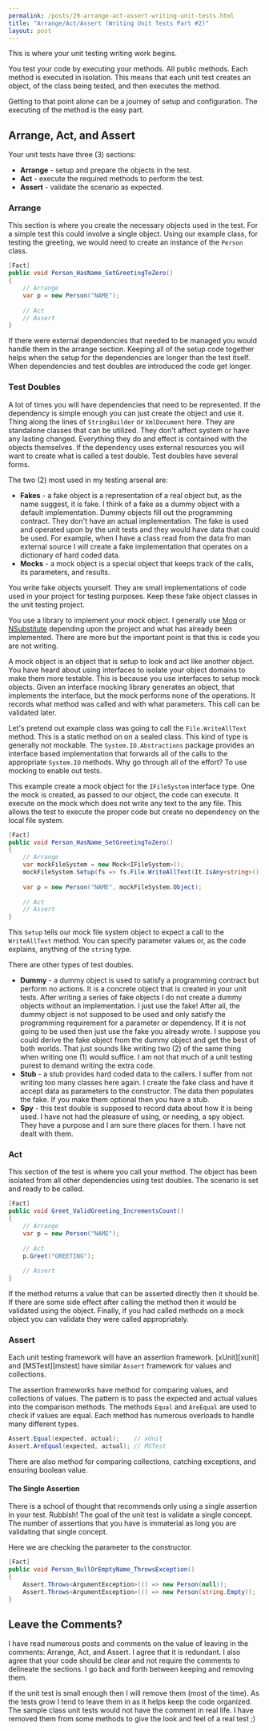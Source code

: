 ```yaml
---
permalink: /posts/29-arrange-act-assert-writing-unit-tests.html
title: "Arrange/Act/Assert (Writing Unit Tests Part #2)"
layout: post
---
```


This is where your unit testing writing work begins.

You test your code by executing your methods. All public methods. Each method is executed in isolation. This means that each unit test creates an object, of the class being tested, and then executes the method.

Getting to that point alone can be a journey of setup and configuration. The executing of the method is the easy part. 

## Arrange, Act, and Assert

Your unit tests have three (3) sections:

* **Arrange** - setup and prepare the objects in the test.
* **Act** - execute the required methods to perform the test.
* **Assert** - validate the scenario as expected.

### Arrange

This section is where you create the necessary objects used in the test. For a simple test this could involve a single object. Using our example class, for testing the greeting, we would need to create an instance of the `Person` class.

```csharp
[Fact]
public void Person_HasName_SetGreetingToZero()
{
    // Arrange
    var p = new Person("NAME");
    
    // Act
    // Assert
}
```

If there were external dependencies that needed to be managed you would handle them in the arrange section. Keeping all of the setup code together helps when the setup for the dependencies are longer than the test itself. When dependencies and test doubles are introduced the code get longer.

### Test Doubles

A lot of times you will have dependencies that need to be represented. If the dependency is simple enough you can just create the object and use it. Thing along the lines of `StringBuilder` or `XmlDocument` here. They are standalone classes that can be utilized. They don't affect system or have any lasting changed. Everything they do and effect is contained with the objects themselves. If the dependency uses external resources you will want to create what is called a test double. Test doubles have several forms.

The two (2) most used in my testing arsenal are:

* **Fakes** - a fake object is a representation of a real object but, as the name suggest, it is fake. I think  of a fake as a dummy object with a default implementation. Dummy objects fill out the programming contract. They don't have an actual implementation. The fake is used and operated upon by the unit tests and they would have data that could be used. For example, when I have a class read from the data fro man external source I will create a fake implementation that operates on a dictionary of hard coded data.
* **Mocks** - a mock object is a special object that keeps track of the calls, its parameters, and results. 

You write fake objects yourself. They are small implementations of code used in your project for testing purposes. Keep these fake object classes in the unit testing project.

You use a library to implement your mock object. I generally use [Moq][moq] or [NSubstitute][nsub] depending upon the project and what has already been implemented. There are more but the important point is that this is code you are not writing. 

A mock object is an object that is setup to look and act like another object. You have heard about using interfaces to isolate your object domains to make them more testable. This is because you use interfaces to setup mock objects. Given an interface mocking library generates an object, that implements the interface, but the mock performs none of the operations. It records  what method was called and with what parameters. This call can be validated later.

Let's pretend out example class was going to call the `File.WriteAllText` method. This is a static method on on a sealed class. This kind of type is generally not mockable. The `System.IO.Abstractions` package provides an interface based implementation that forwards all of the calls to the appropriate `System.IO` methods. Why go through all of the effort? To use mocking to enable out tests. 

This example create a mock object for the `IFileSystem` interface type. One the mock is created, as passed to our object, the code can execute. It execute on the mock which does not write any text to the any file. This allows the test to execute the proper code but create no dependency on the local file system.

```csharp
[Fact]
public void Person_HasName_SetGreetingToZero()
{
    // Arrange
    var mockFileSystem = new Mock<IFileSystem>();
    mockFileSystem.Setup(fs => fs.File.WriteAllText(It.IsAny<string>(), It.IsAny<string>()));
    
    var p = new Person("NAME", mockFileSystem.Object);
    
    // Act
    // Assert
}
```

This `Setup` tells our mock file system object to expect a call to the `WriteAllText` method. You can specify parameter values or, as the code explains, anything of the `string` type. 

There are other types of test doubles. 

* **Dummy** - a dummy object is used to satisfy a programming contract but perform no actions. It is a concrete object that is created in your unit tests. After writing a series of fake objects I do not create a dummy objects without an implementation. I just use the fake! After all, the dummy object is not supposed to be used and only satisfy the programming requirement for a parameter or dependency. If it is not going to be used then just use the fake you already wrote. I suppose you could derive the fake object from the dummy object and get the best of both worlds. That just sounds like writing two (2) of the same thing when writing one (1) would suffice. I am not that much of a unit testing purest to demand writing the extra code.
* **Stub** - a stub provides hard coded data to the callers. I suffer from not writing too many classes here again. I create the fake class and have it accept data as parameters to the constructor. The data then populates the fake. If you make them optional then you have a stub. 
* **Spy** - this test double is supposed to record data about how it is being used. I have not had the pleasure of using, or needing, a spy object. They have a purpose and I am sure there places for them. I have not dealt with them.

### Act

This section of the test is where you call your method. The object has been isolated from all other dependencies using test doubles. The scenario is set and ready to be called. 

```csharp
[Fact]
public void Greet_ValidGreeting_IncrementsCount()
{
    // Arrange
    var p = new Person("NAME");
    
    // Act
    p.Greet("GREETING");
    
    // Assert
}
```

If the method returns a value that can be asserted directly then it should be. If there are some side effect after calling the method then it would be validated using the object. Finally, if you had called methods on a mock object you can validate they were called appropriately.

### Assert

Each unit testing framework will have an assertion framework. [xUnit][xunit] and [MSTest][mstest] have similar `Assert` framework for values and collections.

The assertion frameworks have method for comparing values, and collections of values. The pattern is to pass the expected and actual values into the comparison methods. The methods `Equal` and `AreEqual` are used to check if values are equal. Each method has numerous overloads to handle many different types. 

```csharp
Assert.Equal(expected, actual);    // xUnit
Assert.AreEqual(expected, actual); // MSTest
```

There are also method for comparing collections, catching exceptions, and ensuring boolean value.

#### The Single Assertion

There is a school of thought that recommends only using a single assertion in your test. Rubbish! The goal of the unit test is validate a single concept. The number of assertions that you have is immaterial as long you are validating that single concept.

Here we are checking the parameter to the constructor.

```csharp
[Fact]
public void Person_NullOrEmptyName_ThrowsException()
{
	Assert.Throws<ArgumentException>(() => new Person(null));
	Assert.Throws<ArgumentException>(() => new Person(string.Empty));
}
```

## Leave the Comments?

I have read numerous posts and comments on the value of leaving in the comments: Arrange, Act, and Assert. I agree that it is redundant. I also agree that your code should be clear and not require the comments to delineate the sections. I go back and forth between keeping and removing them.

If the unit test is small enough then I will remove them (most of the time). As the tests grow I tend to leave them in as it helps keep the code organized. The sample class unit tests would not have the comment in real life. I have removed them from some methods to give the look and feel of a real test ;) 

[10]:https://kenbrittain.com/posts/10-unit-testing-system-io.html
[nsub]:https://nsubstitute.github.io/
[moq]:https://github.com/Moq



